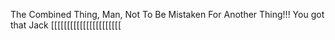 The Combined Thing, Man, Not To Be Mistaken For Another Thing!!! You got that Jack [[[[[[[[[[[[[[[[[[[[[[
